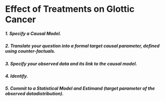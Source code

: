 # Effect of Treatments on Glottic Cancer


##### 1. Specify a Causal Model.



##### 2. Translate your question into a formal target causal parameter, defined using counter-factuals.



##### 3. Specify your observed data and its link to the causal model.



##### 4. Identify.



##### 5. Commit to a Statistical Model and Estimand (target parameter of the observed datadistribution).



